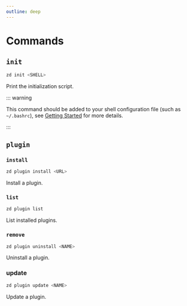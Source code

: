 ```yaml
---
outline: deep
---
```


# Commands

## `init`

```sh
zd init <SHELL>
```

Print the initialization script.

::: warning

This command should be added to your shell configuration file (such as `~/.bashrc`), see [Getting Started](/guide/getting-started#setup) for more details.

:::

## `plugin`

### `install`

```sh
zd plugin install <URL>
```

Install a plugin.

### `list`

```sh
zd plugin list
```

List installed plugins.

### `remove`

```sh
zd plugin uninstall <NAME>
```

Uninstall a plugin.

### update

```sh
zd plugin update <NAME>
```

Update a plugin.
